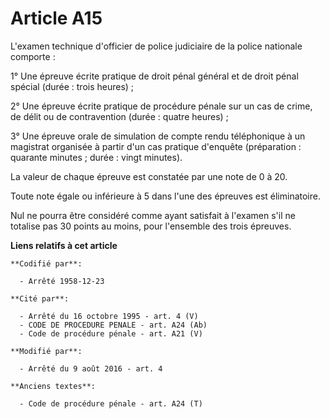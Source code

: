 # Article A15

L'examen technique d'officier de police judiciaire de la police nationale comporte :

1° Une épreuve écrite pratique de droit pénal général et de droit pénal spécial (durée : trois heures) ;

2° Une épreuve écrite pratique de procédure pénale sur un cas de crime, de délit ou de contravention (durée : quatre
heures) ;

3° Une épreuve orale de simulation de compte rendu téléphonique à un magistrat organisée à partir d'un cas pratique d'enquête
(préparation : quarante minutes ; durée : vingt minutes).

La valeur de chaque épreuve est constatée par une note de 0 à 20.

Toute note égale ou inférieure à 5 dans l'une des épreuves est éliminatoire.

Nul ne pourra être considéré comme ayant satisfait à l'examen s'il ne totalise pas 30 points au moins, pour l'ensemble des
trois épreuves.

**Liens relatifs à cet article**

	**Codifié par**:

	  - Arrêté 1958-12-23

	**Cité par**:

	  - Arrêté du 16 octobre 1995 - art. 4 (V)
	  - CODE DE PROCEDURE PENALE - art. A24 (Ab)
	  - Code de procédure pénale - art. A21 (V)

	**Modifié par**:

	  - Arrêté du 9 août 2016 - art. 4

	**Anciens textes**:

	  - Code de procédure pénale - art. A24 (T)
